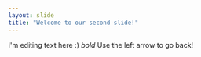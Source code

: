 ```yaml
---
layout: slide
title: "Welcome to our second slide!"
---
```

I'm editing text here :) *bold* 
Use the left arrow to go back!
